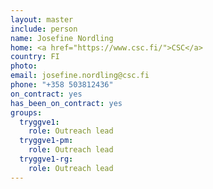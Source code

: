 ```yaml
---
layout: master
include: person
name: Josefine Nordling
home: <a href="https://www.csc.fi/">CSC</a>
country: FI
photo: 
email: josefine.nordling@csc.fi
phone: "+358 503812436"
on_contract: yes
has_been_on_contract: yes
groups: 
  tryggve1:
    role: Outreach lead
  tryggve1-pm:
    role: Outreach lead
  tryggve1-rg:
    role: Outreach lead
---
```

